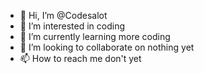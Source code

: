 - 👋 Hi, I’m @Codesalot
- 👀 I’m interested in coding
- 🌱 I’m currently learning more coding
- 💞️ I’m looking to collaborate on nothing yet
- 📫 How to reach me don't yet

<!---
Codesalot/Codesalot is a ✨ special ✨ repository because its `README.md` (this file) appears on your GitHub profile.
You can click the Preview link to take a look at your changes.
--->
